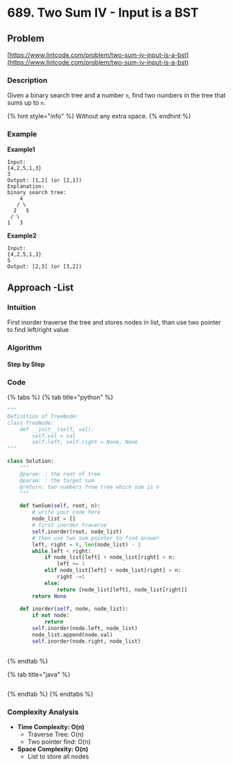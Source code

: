 # 689. Two Sum IV - Input is a BST

## Problem

[https://www.lintcode.com/problem/two-sum-iv-input-is-a-bst](https://www.lintcode.com/problem/two-sum-iv-input-is-a-bst)

### Description

Given a binary search tree and a number `n`, find two numbers in the tree that sums up to `n`.

{% hint style="info" %}
Without any extra space.
{% endhint %}

### Example

**Example1**

```text
Input: 
{4,2,5,1,3}
3
Output: [1,2] (or [2,1])
Explanation:
binary search tree:
    4
   / \
  2   5
 / \
1   3
```

**Example2**

```text
Input: 
{4,2,5,1,3}
5
Output: [2,3] (or [3,2])
```

## Approach -List

### Intuition

First inorder traverse the tree and stores nodes in list, than use two pointer to find left/right value

### Algorithm

#### Step by Step

### Code

{% tabs %}
{% tab title="python" %}
```python
"""
Definition of TreeNode:
class TreeNode:
    def __init__(self, val):
        self.val = val
        self.left, self.right = None, None
"""

class Solution:
    """
    @param: : the root of tree
    @param: : the target sum
    @return: two numbers from tree which sum is n
    """

    def twoSum(self, root, n):
        # write your code here
        node_list = []
        # first inorder traverse
        self.inorder(root, node_list)
        # then use two sum pointer to find answer
        left, right = 0, len(node_list) - 1
        while left < right:
            if node_list[left] + node_list[right] < n:
                left += 1
            elif node_list[left] + node_list[right] > n:
                right -=1
            else:
                return [node_list[left], node_list[right]]
        return None
    
    def inorder(self, node, node_list):
        if not node:
            return 
        self.inorder(node.left, node_list)
        node_list.append(node.val)
        self.inorder(node.right, node_list)
    
```
{% endtab %}

{% tab title="java" %}
```

```
{% endtab %}
{% endtabs %}

### Complexity Analysis

* **Time Complexity: O\(n\)**
  * Traverse Tree: O\(n\)
  * Two pointer find: O\(n\)
* **Space Complexity: O\(n\)**
  * List to store all nodes

